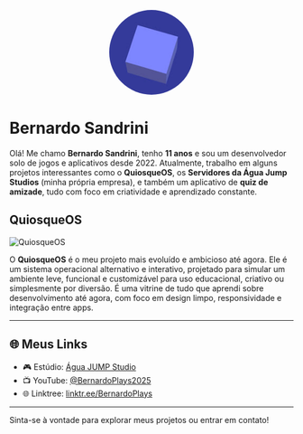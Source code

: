 <!-- Imagem de Perfil -->

<p align="center">
  <img src="channel.jpg" alt="Foto de perfil" width="150" style="border-radius: 50%;">
</p>

# Bernardo Sandrini

Olá! Me chamo **Bernardo Sandrini**, tenho **11 anos** e sou um desenvolvedor solo de jogos e aplicativos desde 2022. Atualmente, trabalho em alguns projetos interessantes como o **QuiosqueOS**, os **Servidores da Água Jump Studios** (minha própria empresa), e também um aplicativo de **quiz de amizade**, tudo com foco em criatividade e aprendizado constante.

## QuiosqueOS

<img src="quiosque.png" alt="QuiosqueOS" width="400"/>

O **QuiosqueOS** é o meu projeto mais evoluído e ambicioso até agora. Ele é um sistema operacional alternativo e interativo, projetado para simular um ambiente leve, funcional e customizável para uso educacional, criativo ou simplesmente por diversão. É uma vitrine de tudo que aprendi sobre desenvolvimento até agora, com foco em design limpo, responsividade e integração entre apps.

---

## 🌐 Meus Links

* 🎮 Estúdio: [Água JUMP Studio](https://linktr.ee/BernardoPlays)
* 📺 YouTube: [@BernardoPlays2025](https://www.youtube.com/@BernardoPlays2025)
* 🌐 Linktree: [linktr.ee/BernardoPlays](https://linktr.ee/BernardoPlays)

---

Sinta-se à vontade para explorar meus projetos ou entrar em contato!
